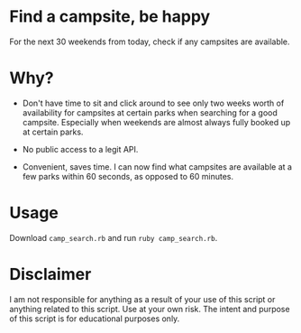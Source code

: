 # Find a campsite, be happy

  For the next 30 weekends from today, check if any campsites are available.

# Why?

  * Don't have time to sit and click around to see only two weeks
    worth of availability for campsites at certain parks when searching
    for a good campsite. Especially when weekends are almost always
    fully booked up at certain parks.

  * No public access to a legit API.

  * Convenient, saves time. I can now find what campsites are available at
    a few parks within 60 seconds, as opposed to 60 minutes.

# Usage

  Download `camp_search.rb` and run `ruby camp_search.rb`.

# Disclaimer

  I am not responsible for anything as a result of your use of this script or anything related to this script.
  Use at your own risk. The intent and purpose of this script is for educational purposes only.